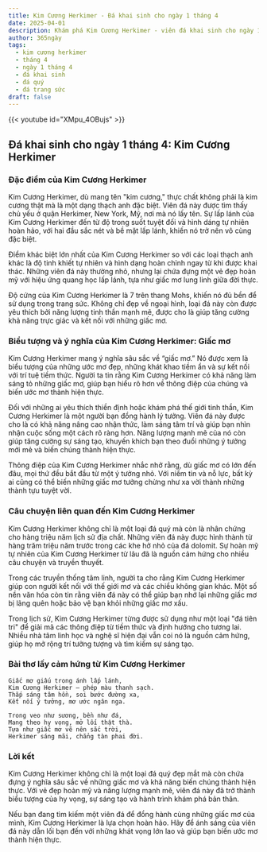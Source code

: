 ```yaml
---
title: Kim Cương Herkimer - Đá khai sinh cho ngày 1 tháng 4
date: 2025-04-01
description: Khám phá Kim Cương Herkimer - viên đá khai sinh cho ngày 1 tháng 4, biểu tượng của Giấc mơ. Cùng tìm hiểu ý nghĩa sâu sắc của viên đá độc đáo này.
author: 365ngày
tags:
  - kim cương herkimer
  - tháng 4
  - ngày 1 tháng 4
  - đá khai sinh
  - đá quý
  - đá trang sức
draft: false
---
```


{{< youtube id="XMpu_4OBujs" >}}


## Đá khai sinh cho ngày 1 tháng 4: Kim Cương Herkimer

### Đặc điểm của Kim Cương Herkimer

Kim Cương Herkimer, dù mang tên "kim cương," thực chất không phải là kim cương thật mà là một dạng thạch anh đặc biệt. Viên đá này được tìm thấy chủ yếu ở quận Herkimer, New York, Mỹ, nơi mà nó lấy tên. Sự lấp lánh của Kim Cương Herkimer đến từ độ trong suốt tuyệt đối và hình dáng tự nhiên hoàn hảo, với hai đầu sắc nét và bề mặt lấp lánh, khiến nó trở nên vô cùng đặc biệt.

Điểm khác biệt lớn nhất của Kim Cương Herkimer so với các loại thạch anh khác là độ tinh khiết tự nhiên và hình dạng hoàn chỉnh ngay từ khi được khai thác. Những viên đá này thường nhỏ, nhưng lại chứa đựng một vẻ đẹp hoàn mỹ với hiệu ứng quang học lấp lánh, tựa như giấc mơ lung linh giữa đời thực.

Độ cứng của Kim Cương Herkimer là 7 trên thang Mohs, khiến nó đủ bền để sử dụng trong trang sức. Không chỉ đẹp về ngoại hình, loại đá này còn được yêu thích bởi năng lượng tinh thần mạnh mẽ, được cho là giúp tăng cường khả năng trực giác và kết nối với những giấc mơ.

### Biểu tượng và ý nghĩa của Kim Cương Herkimer: Giấc mơ

Kim Cương Herkimer mang ý nghĩa sâu sắc về “giấc mơ.” Nó được xem là biểu tượng của những ước mơ đẹp, những khát khao tiềm ẩn và sự kết nối với trí tuệ tiềm thức. Người ta tin rằng Kim Cương Herkimer có khả năng làm sáng tỏ những giấc mơ, giúp bạn hiểu rõ hơn về thông điệp của chúng và biến ước mơ thành hiện thực.

Đối với những ai yêu thích thiền định hoặc khám phá thế giới tinh thần, Kim Cương Herkimer là một người bạn đồng hành lý tưởng. Viên đá này được cho là có khả năng nâng cao nhận thức, làm sáng tâm trí và giúp bạn nhìn nhận cuộc sống một cách rõ ràng hơn. Năng lượng mạnh mẽ của nó còn giúp tăng cường sự sáng tạo, khuyến khích bạn theo đuổi những ý tưởng mới mẻ và biến chúng thành hiện thực.

Thông điệp của Kim Cương Herkimer nhắc nhở rằng, dù giấc mơ có lớn đến đâu, mọi thứ đều bắt đầu từ một ý tưởng nhỏ. Với niềm tin và nỗ lực, bất kỳ ai cũng có thể biến những giấc mơ tưởng chừng như xa vời thành những thành tựu tuyệt vời.

### Câu chuyện liên quan đến Kim Cương Herkimer

Kim Cương Herkimer không chỉ là một loại đá quý mà còn là nhân chứng cho hàng triệu năm lịch sử địa chất. Những viên đá này được hình thành từ hàng trăm triệu năm trước trong các khe hở nhỏ của đá dolomit. Sự hoàn mỹ tự nhiên của Kim Cương Herkimer từ lâu đã là nguồn cảm hứng cho nhiều câu chuyện và truyền thuyết.

Trong các truyền thống tâm linh, người ta cho rằng Kim Cương Herkimer giúp con người kết nối với thế giới mơ và các chiều không gian khác. Một số nền văn hóa còn tin rằng viên đá này có thể giúp bạn nhớ lại những giấc mơ bị lãng quên hoặc bảo vệ bạn khỏi những giấc mơ xấu.

Trong lịch sử, Kim Cương Herkimer từng được sử dụng như một loại "đá tiên tri" để giải mã các thông điệp từ tiềm thức và định hướng cho tương lai. Nhiều nhà tâm linh học và nghệ sĩ hiện đại vẫn coi nó là nguồn cảm hứng, giúp họ mở rộng trí tưởng tượng và tìm kiếm sự sáng tạo.

### Bài thơ lấy cảm hứng từ Kim Cương Herkimer

```
Giấc mơ giấu trong ánh lấp lánh,  
Kim Cương Herkimer – phép màu thanh sạch.  
Thắp sáng tâm hồn, soi bước đường xa,  
Kết nối ý tưởng, mơ ước ngân nga.  

Trong veo như sương, bền như đá,  
Mang theo hy vọng, mở lối thật thà.  
Tựa như giấc mơ vẽ nên sắc trời,  
Herkimer sáng mãi, chẳng tàn phai đời.  
```

### Lời kết

Kim Cương Herkimer không chỉ là một loại đá quý đẹp mắt mà còn chứa đựng ý nghĩa sâu sắc về những giấc mơ và khả năng biến chúng thành hiện thực. Với vẻ đẹp hoàn mỹ và năng lượng mạnh mẽ, viên đá này đã trở thành biểu tượng của hy vọng, sự sáng tạo và hành trình khám phá bản thân.

Nếu bạn đang tìm kiếm một viên đá để đồng hành cùng những giấc mơ của mình, Kim Cương Herkimer là lựa chọn hoàn hảo. Hãy để ánh sáng của viên đá này dẫn lối bạn đến với những khát vọng lớn lao và giúp bạn biến ước mơ thành hiện thực.